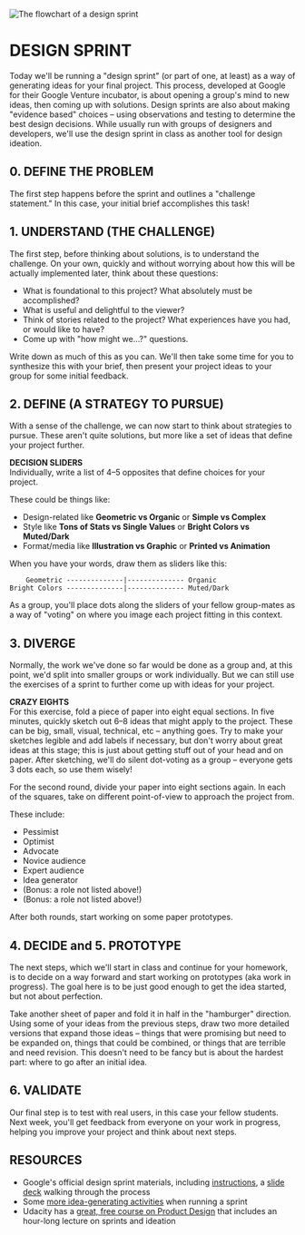 ![The flowchart of a design sprint](https://raw.githubusercontent.com/jeffThompson/DataVisualization/master/Images/Week10-FinalProject/DesignSprintFlowchart.png)

# DESIGN SPRINT  

Today we'll be running a "design sprint" (or part of one, at least) as a way of generating ideas for your final project. This process, developed at Google for their Google Venture incubator, is about opening a group's mind to new ideas, then coming up with solutions. Design sprints are also about making "evidence based" choices – using observations and testing to determine the best design decisions. While usually run with groups of designers and developers, we'll use the design sprint in class as another tool for design ideation.


## 0. DEFINE THE PROBLEM  
The first step happens before the sprint and outlines a "challenge statement." In this case, your initial brief accomplishes this task!


## 1. UNDERSTAND (THE CHALLENGE)  
The first step, before thinking about solutions, is to understand the challenge. On your own, quickly and without worrying about how this will be actually implemented later, think about these questions:

* What is foundational to this project? What absolutely must be accomplished?  
* What is useful and delightful to the viewer?  
* Think of stories related to the project? What experiences have you had, or would like to have?  
* Come up with "how might we...?" questions.  

Write down as much of this as you can. We'll then take some time for you to synthesize this with your brief, then present your project ideas to your group for some initial feedback.


## 2. DEFINE (A STRATEGY TO PURSUE)  
With a sense of the challenge, we can now start to think about strategies to pursue. These aren't quite solutions, but more like a set of ideas that define your project further.

**DECISION SLIDERS**  
Individually, write a list of 4–5 opposites that define choices for your project. 

These could be things like:  
* Design-related like **Geometric vs Organic** or **Simple vs Complex**  
* Style like **Tons of Stats vs Single Values** or **Bright Colors vs Muted/Dark**  
* Format/media like **Illustration vs Graphic** or **Printed vs Animation**  

When you have your words, draw them as sliders like this:  

        Geometric --------------|-------------- Organic
    Bright Colors --------------|-------------- Muted/Dark

As a group, you'll place dots along the sliders of your fellow group-mates as a way of "voting" on where you image each project fitting in this context.  


## 3. DIVERGE  
Normally, the work we've done so far would be done as a group and, at this point, we'd split into smaller groups or work individually. But we can still use the exercises of a sprint to further come up with ideas for your project.

**CRAZY EIGHTS**  
For this exercise, fold a piece of paper into eight equal sections. In five minutes, quickly sketch out 6–8 ideas that might apply to the project. These can be big, small, visual, technical, etc – anything goes. Try to make your sketches legible and add labels if necessary, but don't worry about great ideas at this stage; this is just about getting stuff out of your head and on paper. After sketching, we'll do silent dot-voting as a group – everyone gets 3 dots each, so use them wisely! 

For the second round, divide your paper into eight sections again. In each of the squares, take on different point-of-view to approach the project from. 

These include:  

* Pessimist  
* Optimist  
* Advocate  
* Novice audience  
* Expert audience  
* Idea generator  
* (Bonus: a role not listed above!)  
* (Bonus: a role not listed above!)  

After both rounds, start working on some paper prototypes.


## 4. DECIDE and 5. PROTOTYPE  
The next steps, which we'll start in class and continue for your homework, is to decide on a way forward and start working on prototypes (aka work in progress). The goal here is to be just good enough to get the idea started, but not about perfection.

Take another sheet of paper and fold it in half in the "hamburger" direction. Using some of your ideas from the previous steps, draw two more detailed versions that expand those ideas – things that were promising but need to be expanded on, things that could be combined, or things that are terrible and need revision. This doesn't need to be fancy but is about the hardest part: where to go after an initial idea.


## 6. VALIDATE  
Our final step is to test with real users, in this case your fellow students. Next week, you'll get feedback from everyone on your work in progress, helping you improve your project and think about next steps.


## RESOURCES  
* Google's official design sprint materials, including [instructions](http://www.gv.com/sprint/), a [slide deck](https://developers.google.com/design-sprint/downloads/DesignSprintMethods.pdf) walking through the process  
* Some [more idea-generating activities](https://medium.com/@tw_jaymount/what-is-a-design-sprint-ac27495e932e) when running a sprint  
* Udacity has a [great, free course on Product Design](https://www.udacity.com/course/product-design--ud509) that includes an hour-long lecture on sprints and ideation  

